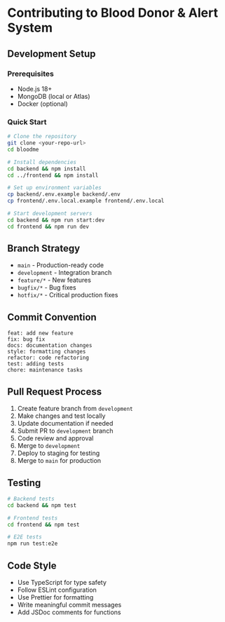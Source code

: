 # Contributing to Blood Donor & Alert System

## Development Setup

### Prerequisites
- Node.js 18+
- MongoDB (local or Atlas)
- Docker (optional)

### Quick Start
```bash
# Clone the repository
git clone <your-repo-url>
cd bloodme

# Install dependencies
cd backend && npm install
cd ../frontend && npm install

# Set up environment variables
cp backend/.env.example backend/.env
cp frontend/.env.local.example frontend/.env.local

# Start development servers
cd backend && npm run start:dev
cd frontend && npm run dev
```

## Branch Strategy

- `main` - Production-ready code
- `development` - Integration branch
- `feature/*` - New features
- `bugfix/*` - Bug fixes
- `hotfix/*` - Critical production fixes

## Commit Convention

```
feat: add new feature
fix: bug fix
docs: documentation changes
style: formatting changes
refactor: code refactoring
test: adding tests
chore: maintenance tasks
```

## Pull Request Process

1. Create feature branch from `development`
2. Make changes and test locally
3. Update documentation if needed
4. Submit PR to `development` branch
5. Code review and approval
6. Merge to `development`
7. Deploy to staging for testing
8. Merge to `main` for production

## Testing

```bash
# Backend tests
cd backend && npm test

# Frontend tests
cd frontend && npm test

# E2E tests
npm run test:e2e
```

## Code Style

- Use TypeScript for type safety
- Follow ESLint configuration
- Use Prettier for formatting
- Write meaningful commit messages
- Add JSDoc comments for functions